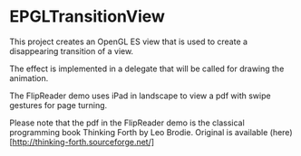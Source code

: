 # EPGLTransitionView 

This project creates an OpenGL ES view that is used to create a disappearing 
transition of a view.

The effect is implemented in a delegate that will be called for drawing
the animation.

The FlipReader demo uses iPad in landscape to view a pdf with swipe gestures
for page turning.

Please note that the pdf in the FlipReader demo is the classical programming
book Thinking Forth by Leo Brodie. Original is available (here)[http://thinking-forth.sourceforge.net/]